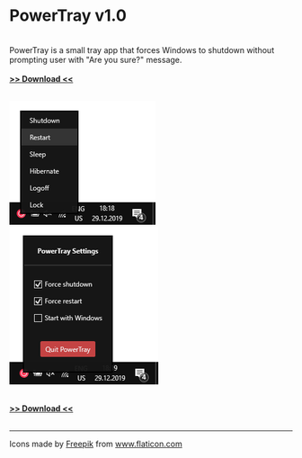 # PowerTray v1.0
<br>
PowerTray is a small tray app that forces Windows to shutdown without prompting user with "Are you sure?" message.<br>
<br>
<a href="https://github.com/DenisLjubarets/PowerTray/blob/master/Files/PowerTray.zip"><b>>> Download <<</b></a><br>
<br>

<img src="Files/PowerMenu.png">&nbsp;&nbsp;&nbsp;&nbsp;&nbsp;&nbsp;<img src="Files/Settings.png">

<br>
<a href="https://github.com/DenisLjubarets/PowerTray/blob/master/Files/PowerTray.zip"><b>>> Download <<</b></a><br>
<br>
<hr>
<div>Icons made by <a href="https://www.flaticon.com/authors/freepik" title="Freepik">Freepik</a> from <a href="https://www.flaticon.com/" title="Flaticon">www.flaticon.com</a></div>
